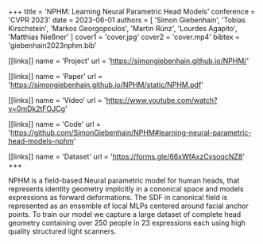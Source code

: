 +++
title = 'NPHM: Learning Neural Parametric Head Models'
conference = 'CVPR 2023'
date = 2023-06-01
authors = [ 'Simon Giebenhain', 'Tobias Kirschstein', 'Markos Georgopoulos', 'Martin Rünz', 'Lourdes Agapito', 'Matthias Nießner' ]
cover1 = 'cover.jpg'
cover2 = 'cover.mp4'
bibtex = 'giebenhain2023nphm.bib'

[[links]]
name = 'Project'
url = 'https://simongiebenhain.github.io/NPHM/'

[[links]]
name = 'Paper'
url = 'https://simongiebenhain.github.io/NPHM/static/NPHM.pdf'

[[links]]
name = 'Video'
url = 'https://www.youtube.com/watch?v=0mDk2tFOJCg'

[[links]]
name = 'Code'
url = 'https://github.com/SimonGiebenhain/NPHM#learning-neural-parametric-head-models-nphm'

[[links]]
name = 'Dataset'
url = 'https://forms.gle/66xWfAxzCvsoqcNZ8'
+++

NPHM is a field-based Neural parametric model for human heads, that represents identity geometry implicitly in a cononical space and models expressions as forward deformations.
The SDF in canonical field is represented as an ensemble of local MLPs centered around facial anchor points.
To train our model we capture a large dataset of complete head geometry containing over 250 people in 23 expressions each using high quality structured light scanners.